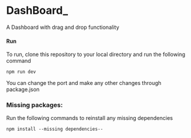 # DashBoard_
A Dashboard with drag and drop functionality



#### Run

To run, clone this repository to your local directory and run the following command
```
npm run dev
```

You can change the port and make any other changes through package.json

### Missing packages:

Run the following commands to reinstall any missing dependencies
```
npm install --missing dependencies--
```
